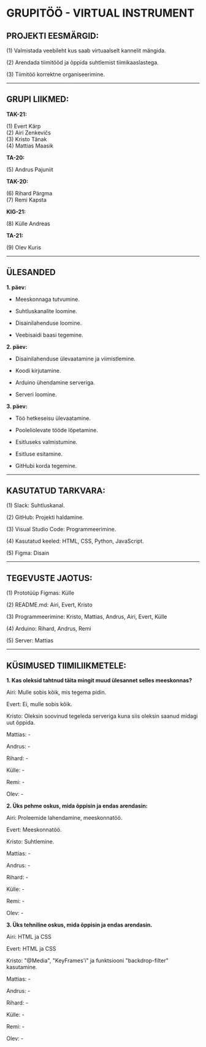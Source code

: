 # GRUPITÖÖ - VIRTUAL INSTRUMENT

## PROJEKTI EESMÄRGID:
(1) Valmistada veebileht kus saab virtuaalselt kannelit mängida.

(2) Arendada tiimitööd ja õppida suhtlemist tiimikaaslastega.

(3) Tiimitöö korrektne organiseerimine.

----------------------------------------------------------------------------------------------------------------------------------------------------------

## GRUPI LIIKMED:
**TAK-21:**

(1) Evert Kärp          
(2) Airi Zenkevičs      
(3) Kristo Tänak        
(4) Mattias Maasik

**TA-20:**

(5) Andrus Pajuniit

**TAK-20:**

(6) Rihard Pärgma   
(7) Remi Kapsta

**KIG-21:**

(8) Külle Andreas

**TA-21:**

(9) Olev Kuris

----------------------------------------------------------------------------------------------------------------------------------------------------------

## ÜLESANDED
**1. päev:**

* Meeskonnaga tutvumine.

* Suhtluskanalite loomine.

* Disainilahenduse loomine.

* Veebisaidi baasi tegemine.


**2. päev:**

* Disainilahenduse ülevaatamine ja viimistlemine.

* Koodi kirjutamine.

* Arduino ühendamine serveriga.

* Serveri loomine.


**3. päev:**
* Töö hetkeseisu ülevaatamine.

* Pooleliolevate tööde lõpetamine.

* Esitluseks valmistumine.

* Esitluse esitamine.

* GitHubi korda tegemine.


----------------------------------------------------------------------------------------------------------------------------------------------------------

## KASUTATUD TARKVARA:

(1) Slack:                  Suhtluskanal.

(2) GitHub:                 Projekti haldamine.

(3) Visual Studio Code:     Programmeerimine.

(4) Kasutatud keeled:       HTML, CSS, Python, JavaScript.

(5) Figma:                  Disain

----------------------------------------------------------------------------------------------------------------------------------------------------------

## TEGEVUSTE JAOTUS:

(1) Prototüüp Figmas:       Külle

(2) README.md:              Airi, Evert, Kristo

(3) Programmeerimine:       Kristo, Mattias, Andrus, Airi, Evert, Külle

(4) Arduino:                Rihard, Andrus, Remi

(5) Server:                 Mattias

----------------------------------------------------------------------------------------------------------------------------------------------------------

## KÜSIMUSED TIIMILIIKMETELE: 
**1. Kas oleksid tahtnud täita mingit muud ülesannet selles meeskonnas?**

Airi:                       Mulle sobis kõik, mis tegema pidin.

Evert:                      Ei, mulle sobis kõik.

Kristo:                     Oleksin soovinud tegeleda serveriga kuna siis oleksin saanud midagi uut õppida.

Mattias:                    - 

Andrus:                     -

Rihard:                     -

Külle:                      - 

Remi:                       -

Olev:                       -
  
**2. Üks pehme oskus, mida õppisin ja endas arendasin:**

Airi:                       Proleemide lahendamine, meeskonnatöö. 

Evert:                      Meeskonnatöö. 

Kristo:                     Suhtlemine.

Mattias:                    - 

Andrus:                     -

Rihard:                     -

Külle:                      - 

Remi:                       -

Olev:                       -
  
**3. Üks tehniline oskus, mida õppisin ja endas arendasin.**

Airi:                       HTML ja CSS

Evert:                      HTML ja CSS

Kristo:                     "@Media", "KeyFrames'i" ja funktsiooni "backdrop-filter" kasutamine.

Mattias:                    - 

Andrus:                     -

Rihard:                     -

Külle:                      - 

Remi:                       -

Olev:                       -
